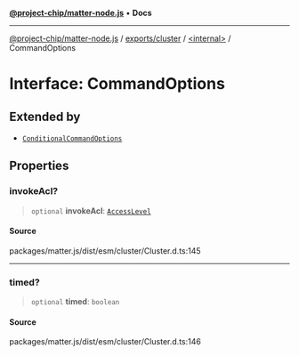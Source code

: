 [**@project-chip/matter-node.js**](../../../../README.md) • **Docs**

***

[@project-chip/matter-node.js](../../../../modules.md) / [exports/cluster](../../README.md) / [\<internal\>](../README.md) / CommandOptions

# Interface: CommandOptions

## Extended by

- [`ConditionalCommandOptions`](ConditionalCommandOptions.md)

## Properties

### invokeAcl?

> `optional` **invokeAcl**: [`AccessLevel`](../../enumerations/AccessLevel.md)

#### Source

packages/matter.js/dist/esm/cluster/Cluster.d.ts:145

***

### timed?

> `optional` **timed**: `boolean`

#### Source

packages/matter.js/dist/esm/cluster/Cluster.d.ts:146
